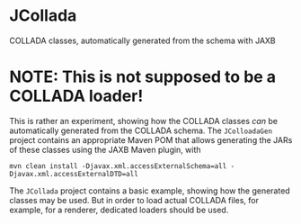 # JCollada

COLLADA classes, automatically generated from the schema with JAXB

# NOTE: This is not supposed to be a COLLADA loader!

This is rather an experiment, showing how the COLLADA classes *can* be
automatically generated from the COLLADA schema. The `JColloadaGen`
project contains an appropriate Maven POM that allows generating
the JARs of these classes using the JAXB Maven plugin, with 

    mvn clean install -Djavax.xml.accessExternalSchema=all -Djavax.xml.accessExternalDTD=all 

The `JCollada` project contains a basic example, showing how the generated
classes may be used. But in order to load actual COLLADA files, for example,
for a renderer, dedicated loaders should be used. 

    